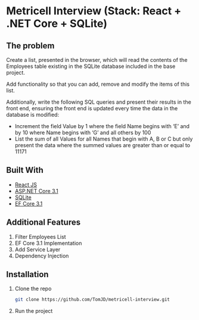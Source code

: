 # Metricell Interview (Stack: React + .NET Core + SQLite)

## The problem
Create a list, presented in the browser, which will read the contents of the Employees table existing in
the SQLite database included in the base project.

Add functionality so that you can add, remove and modify the items of this list.

Additionally, write the following SQL queries and present their results in the front end, ensuring the
front end is updated every time the data in the database is modified:
* Increment the field Value by 1 where the field Name begins with ‘E’ and by 10 where Name
begins with ‘G’ and all others by 100
* List the sum of all Values for all Names that begin with A, B or C but only present the data where
the summed values are greater than or equal to 11171

## Built With
* [React JS](https://reactjs.org/)
* [ASP.NET Core 3.1](https://dotnet.microsoft.com/download/dotnet/3.1)
* [SQLite](https://www.sqlite.org/index.html)
* [EF Core 3.1](https://docs.microsoft.com/en-us/ef/core/)

## Additional Features
1. Filter Employees List
2. EF Core 3.1 Implementation
3. Add Service Layer
4. Dependency Injection

## Installation
1. Clone the repo
   ```sh
   git clone https://github.com/TomJD/metricell-interview.git
   ```
2. Run the project

